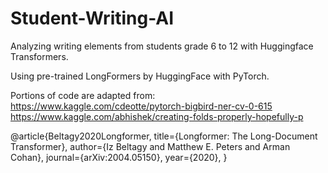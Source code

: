 # Student-Writing-AI
Analyzing writing elements from students grade 6 to 12 with Huggingface Transformers.

Using pre-trained LongFormers by HuggingFace with PyTorch.

Portions of code are adapted from:<br>
https://www.kaggle.com/cdeotte/pytorch-bigbird-ner-cv-0-615 <br>
https://www.kaggle.com/abhishek/creating-folds-properly-hopefully-p

@article{Beltagy2020Longformer,
  title={Longformer: The Long-Document Transformer},
  author={Iz Beltagy and Matthew E. Peters and Arman Cohan},
  journal={arXiv:2004.05150},
  year={2020},
}
